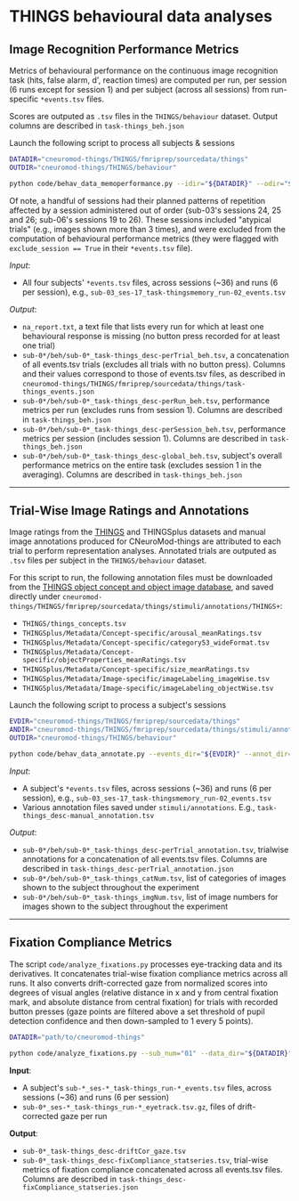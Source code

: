 THINGS behavioural data analyses
================================

## Image Recognition Performance Metrics

Metrics of behavioural performance on the continuous image recognition task (hits, false alarm, d', reaction times) are computed per run, per session (6 runs except for session 1) and per subject (across all sessions) from run-specific ``*events.tsv`` files.

Scores are outputed as ``.tsv`` files in the ``THINGS/behaviour`` dataset. Output columns are described in ``task-things_beh.json``

Launch the following script to process all subjects & sessions
```bash
DATADIR="cneuromod-things/THINGS/fmriprep/sourcedata/things"
OUTDIR="cneuromod-things/THINGS/behaviour"

python code/behav_data_memoperformance.py --idir="${DATADIR}" --odir="${OUTDIR}" --clean
```

Of note, a handful of sessions had their planned patterns of repetition affected by a session administered out of order (sub-03's sessions 24, 25 and 26; sub-06's sessions 19 to 26). These sessions included "atypical trials" (e.g., images shown more than 3 times), and were excluded from the computation of behavioural performance metrics (they were flagged with ``exclude_session == True`` in their ``*events.tsv`` file).

*Input*:

- All four subjects' ``*events.tsv`` files, across sessions (~36) and runs (6 per session), e.g., ``sub-03_ses-17_task-thingsmemory_run-02_events.tsv``


*Output*:

- ``na_report.txt``, a text file that lists every run for which at least one behavioural response is missing (no button press recorded for at least one trial)
- ``sub-0*/beh/sub-0*_task-things_desc-perTrial_beh.tsv``, a concatenation of all events.tsv trials (excludes all trials with no button press). Columns and their values correspond to those of events.tsv files, as described in ``cneuromod-things/THINGS/fmriprep/sourcedata/things/task-things_events.json``
- ``sub-0*/beh/sub-0*_task-things_desc-perRun_beh.tsv``, performance metrics per run (excludes runs from session 1). Columns are described in ``task-things_beh.json``
- ``sub-0*/beh/sub-0*_task-things_desc-perSession_beh.tsv``, performance metrics per session (includes session 1). Columns are described in ``task-things_beh.json``
- ``sub-0*/beh/sub-0*_task-things_desc-global_beh.tsv``, subject's overall performance metrics on the entire task (excludes session 1 in the averaging). Columns are described in ``task-things_beh.json``


---------------------------
## Trial-Wise Image Ratings and Annotations

Image ratings from the [THINGS](https://things-initiative.org/) and THINGSplus datasets and manual image annotations produced for CNeuroMod-things are attributed to each trial to perform representation analyses. Annotated trials are outputed as ``.tsv`` files per subject in the ``THINGS/behaviour`` dataset.

For this script to run, the following annotation files must be downloaded from the [THINGS object concept and object image database](https://osf.io/jum2f/), and saved directly under ``cneuromod-things/THINGS/fmriprep/sourcedata/things/stimuli/annotations/THINGS+``:
* ``THINGS/things_concepts.tsv``
* ``THINGSplus/Metadata/Concept-specific/arousal_meanRatings.tsv``
* ``THINGSplus/Metadata/Concept-specific/category53_wideFormat.tsv``
* ``THINGSplus/Metadata/Concept-specific/objectProperties_meanRatings.tsv``
* ``THINGSplus/Metadata/Concept-specific/size_meanRatings.tsv``
* ``THINGSplus/Metadata/Image-specific/imageLabeling_imageWise.tsv``
* ``THINGSplus/Metadata/Image-specific/imageLabeling_objectWise.tsv``

Launch the following script to process a subject's sessions
```bash
EVDIR="cneuromod-things/THINGS/fmriprep/sourcedata/things"
ANDIR="cneuromod-things/THINGS/fmriprep/sourcedata/things/stimuli/annotations"
OUTDIR="cneuromod-things/THINGS/behaviour"

python code/behav_data_annotate.py --events_dir="${EVDIR}" --annot_dir="${ANDIR}" --out_dir="${OUTDIR}" --sub="01"
```

*Input*:

- A subject's ``*events.tsv`` files, across sessions (~36) and runs (6 per session), e.g., ``sub-03_ses-17_task-thingsmemory_run-02_events.tsv``
- Various annotation files saved under ``stimuli/annotations``. E.g., ``task-things_desc-manual_annotation.tsv``

*Output*:

- ``sub-0*/beh/sub-0*_task-things_desc-perTrial_annotation.tsv``, trialwise annotations for a concatenation of all events.tsv files. Columns are described in ``task-things_desc-perTrial_annotation.json``
- ``sub-0*/beh/sub-0*_task-things_catNum.tsv``, list of categories of images shown to the subject throughout the experiment
- ``sub-0*/beh/sub-0*_task-things_imgNum.tsv``, list of image numbers for images shown to the subject throughout the experiment


-----------------------------
## Fixation Compliance Metrics

The script ``code/analyze_fixations.py`` processes eye-tracking data and its derivatives. It concatenates trial-wise fixation compliance metrics across all runs. It also converts drift-corrected gaze from normalized scores into degrees of visual angles (relative distance in x and y from central fixation mark, and absolute distance from central fixation) for trials with recorded button presses (gaze points are filtered above a set threshold of pupil detection confidence and then down-sampled to 1 every 5 points).

```bash
DATADIR="path/to/cneuromod-things"

python code/analyze_fixations.py --sub_num="01" --data_dir="${DATADIR}"
```

**Input**:
- A subject's ``sub-*_ses-*_task-things_run-*_events.tsv`` files, across sessions (~36) and runs (6 per session)
- ``sub-0*_ses-*_task-things_run-*_eyetrack.tsv.gz``, files of drift-corrected gaze per run

**Output**:
- ``sub-0*_task-things_desc-driftCor_gaze.tsv``
- ``sub-0*_task-things_desc-fixCompliance_statseries.tsv``, trial-wise metrics of fixation compliance concatenated across all events.tsv files. Columns are described in ``task-things_desc-fixCompliance_statseries.json``
